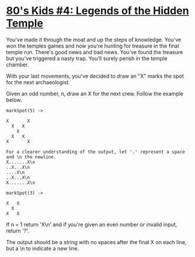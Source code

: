 # [80's Kids #4: Legends of the Hidden Temple](https://www.codewars.com/kata/80-s-kids-number-4-legends-of-the-hidden-temple "https://www.codewars.com/kata/56648a2e2c464b8c030000bf")

You've made it through the moat and up the steps of knowledge. You've won the temples games and now you're hunting for treasure in the final temple run. There's good news and bad news. You've found the treasure but you've triggered a nasty trap. You'll surely perish in the temple chamber.

With your last movements, you've decided to draw an "X" marks the spot for the next archaeologist.

Given an odd number, n, draw an X for the next crew. Follow the example below.

```
markSpot(5) ->

X       X
  X   X
    X
  X   X
X       X

For a clearer understanding of the output, let '.' represent a space and \n the newline.
X.......X\n
..X...X\n
....X\n
..X...X\n
X.......X\n

markSpot(3) ->

X   X
  X
X   X
```

If n = 1 return 'X\n' and if you're given an even number or invalid input, return '?'.

The output should be a string with no spaces after the final X on each line, but a \n to indicate a new line.